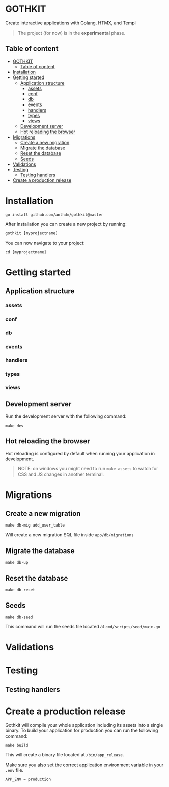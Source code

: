 # GOTHKIT
Create interactive applications with Golang, HTMX, and Templ

> The project (for now) is in the **experimental** phase.

## Table of content
- [GOTHKIT](#gothkit)
	- [Table of content](#table-of-content)
- [Installation](#installation)
- [Getting started](#getting-started)
	- [Application structure](#application-structure)
		- [assets](#assets)
		- [conf](#conf)
		- [db](#db)
		- [events](#events)
		- [handlers](#handlers)
		- [types](#types)
		- [views](#views)
	- [Development server](#development-server)
	- [Hot reloading the browser](#hot-reloading-the-browser)
- [Migrations](#migrations)
	- [Create a new migration](#create-a-new-migration)
	- [Migrate the database](#migrate-the-database)
	- [Reset the database](#reset-the-database)
	- [Seeds](#seeds)
- [Validations](#validations)
- [Testing](#testing)
	- [Testing handlers](#testing-handlers)
- [Create a production release](#create-a-production-release)

# Installation
```
go install github.com/anthdm/gothkit@master
```

After installation you can create a new project by running: 
```
gothkit [myprojectname]
```

You can now navigate to your project:
```
cd [myprojectname]
```

# Getting started
## Application structure
### assets
### conf
### db
### events
### handlers
### types
### views

## Development server
Run the development server with the following command:
```
make dev 
```

## Hot reloading the browser
Hot reloading is configured by default when running your application in development.

> NOTE: on windows you might need to run `make assets` to watch for CSS and JS changes in another terminal.

# Migrations
## Create a new migration
```
make db-mig add_user_table
```

Will create a new migration SQL file inside `app/db/migrations`

## Migrate the database 
```
make db-up
```

## Reset the database 
```
make db-reset
```

## Seeds
```
make db-seed
```
This command will run the seeds file located at `cmd/scripts/seed/main.go`

# Validations

# Testing
## Testing handlers

# Create a production release
Gothkit will compile your whole application including its assets into a single binary. To build your application for production you can run the following command:
```
make build
```
This will create a binary file located at  `/bin/app_release`.

Make sure you also set the correct application environment variable in your `.env` file.
```
APP_ENV	= production
```



